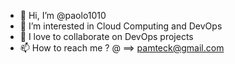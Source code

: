 - 👋 Hi, I’m @paolo1010
- 👀 I’m interested in Cloud Computing and DevOps
- 💞️ I love to collaborate on DevOps projects
- 📫 How to reach me ? @ ==> pamteck@gmail.com
